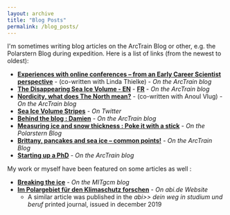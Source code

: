 ```yaml
---
layout: archive
title: "Blog Posts"
permalink: /blog_posts/
---
```


I'm sometimes writing blog articles on the ArcTrain Blog or other, e.g. the Polarstern Blog during expedition. Here is a list of links (from the newest to oldest):

- [**Experiences with online conferences – from an Early Career Scientist perspective**](https://arctrain.de/experiences-with-online-conferences-from-an-early-career-scientist-perspective/) - (co-written with Linda Thielke) - *On the ArcTrain blog*
- [**The Disappearing Sea Ice Volume - EN**](https://arctrain.de/the-disappearing-sea-ice-volume/) - [**FR**](https://arctrain.de/fr/the-disappearing-sea-ice-volume/) - *On the ArcTrain blog*
- [**Nordicity, what does The North mean?**](https://arctrain.de/arctrain-summer-school-day-6-nordicity-what-does-the-north-mean/) - (co-written with Anoul Vlug)  - *On the ArcTrain blog*
- [**Sea Ice Volume Stripes**](https://twitter.com/i/moments/1172573674391535616?s=13) - *On Twitter* 
- [**Behind the blog : Damien**](https://arctrain.de/behind-the-blog-damien/) - *On the ArcTrain blog*
- [**Measuring ice and snow thickness : Poke it with a stick**](https://blogs.helmholtz.de/polarstern/en/2018/10/measuring-ice-and-snow-thickness-poke-it-with-a-stick/) - *On the Polarstern Blog*
- [**Brittany, pancakes and sea ice – common points!**](https://arctrain.de/brittany-pancakes-and-sea-ice-common-points/) - *On the ArcTrain Blog*
- [**Starting up a PhD**](https://arctrain.de/starting-up-a-phd/) - *On the ArcTrain blog*

My work or myself have been featured on some articles as well :
 
 - [**Breaking the ice**](http://mitgcm.org/2019/05/26/breaking-the-ice/) - *On the MITgcm blog*
 - [**Im Polargebiet für den Klimaschutz forschen**](http://www.abi.de/beruf-karriere/berufsreportagen/nfe/klimaforscher016763.htm) - *On abi.de Website*
     - A similar article was published in the *abi>> dein weg in studium und beruf* printed journal, issued in december 2019
